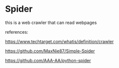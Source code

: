 # Spider

this is a web crawler that can read webpages

references:

https://www.techtarget.com/whatis/definition/crawler

https://github.com/MaxNie87/Simple-Spider

https://github.com/AAA-AA/python-spider
